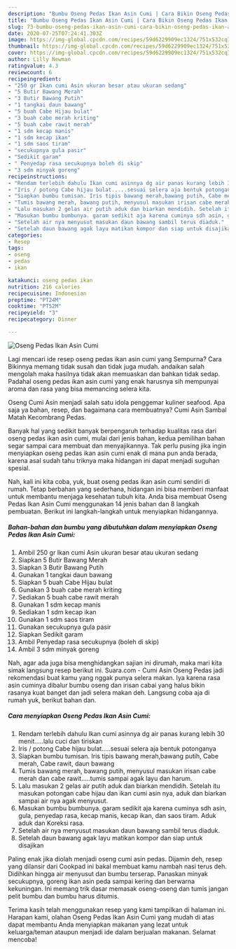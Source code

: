 ```yaml
---
description: "Bumbu Oseng Pedas Ikan Asin Cumi | Cara Bikin Oseng Pedas Ikan Asin Cumi Yang Enak dan Simpel"
title: "Bumbu Oseng Pedas Ikan Asin Cumi | Cara Bikin Oseng Pedas Ikan Asin Cumi Yang Enak dan Simpel"
slug: 73-bumbu-oseng-pedas-ikan-asin-cumi-cara-bikin-oseng-pedas-ikan-asin-cumi-yang-enak-dan-simpel
date: 2020-07-25T07:24:41.303Z
image: https://img-global.cpcdn.com/recipes/59d6229909ec1324/751x532cq70/oseng-pedas-ikan-asin-cumi-foto-resep-utama.jpg
thumbnail: https://img-global.cpcdn.com/recipes/59d6229909ec1324/751x532cq70/oseng-pedas-ikan-asin-cumi-foto-resep-utama.jpg
cover: https://img-global.cpcdn.com/recipes/59d6229909ec1324/751x532cq70/oseng-pedas-ikan-asin-cumi-foto-resep-utama.jpg
author: Lilly Newman
ratingvalue: 4.3
reviewcount: 6
recipeingredient:
- "250 gr Ikan cumi Asin ukuran besar atau ukuran sedang"
- "5 Butir Bawang Merah"
- "3 Butir Bawang Putih"
- "1 tangkai daun bawang"
- "5 buah Cabe Hijau bulat"
- "3 buah cabe merah kriting"
- "5 buah cabe rawit merah"
- "1 sdm kecap manis"
- "1 sdm kecap ikan"
- "1 sdm saos tiram"
- "secukupnya gula pasir"
- "Sedikit garam"
- " Penyedap rasa secukupnya boleh di skip"
- "3 sdm minyak goreng"
recipeinstructions:
- "Rendam terlebih dahulu Ikan cumi asinnya dg air panas kurang lebih 30 menit.....lalu cuci dan tiriskan"
- "Iris / potong Cabe hijau bulat.....sesuai selera aja bentuk potonganya"
- "Siapkan bumbu tumisan. Iris tipis bawang merah,bawang putih, Cabe merah, Cabe rawit, daun bawang"
- "Tumis bawang merah, bawang putih, menyusul masukan irisan cabe merah dan cabe rawit.....tumis sampai agak layu dan harum."
- "Lalu masukan 2 gelas air putih aduk dan biarkan mendidih. Setelah itu masukan potongan cabe hijau dan ikan cumi asin nya, aduk dan biarkan sampai air nya agak menyusut."
- "Masukan bumbu bumbunya. garam sedikit aja karena cuminya sdh asin, gula, penyedap rasa, kecap manis, kecap ikan, dan saos tiram. Aduk aduk dan Koreksi rasa."
- "Setelah air nya menyusut masukan daun bawang sambil terus diaduk."
- "Setelah daun bawang agak layu matikan kompor dan siap untuk disajikan"
categories:
- Resep
tags:
- oseng
- pedas
- ikan

katakunci: oseng pedas ikan 
nutrition: 216 calories
recipecuisine: Indonesian
preptime: "PT24M"
cooktime: "PT52M"
recipeyield: "3"
recipecategory: Dinner

---
```



![Oseng Pedas Ikan Asin Cumi](https://img-global.cpcdn.com/recipes/59d6229909ec1324/751x532cq70/oseng-pedas-ikan-asin-cumi-foto-resep-utama.jpg)

Lagi mencari ide resep oseng pedas ikan asin cumi yang Sempurna? Cara Bikinnya memang tidak susah dan tidak juga mudah. andaikan salah mengolah maka hasilnya tidak akan memuaskan dan bahkan tidak sedap. Padahal oseng pedas ikan asin cumi yang enak harusnya sih mempunyai aroma dan rasa yang bisa memancing selera kita.

Oseng Cumi Asin menjadi salah satu idola penggemar kuliner seafood. Apa saja ya bahan, resep, dan bagaimana cara membuatnya? Cumi Asin Sambal Matah Kecombrang Pedas.

Banyak hal yang sedikit banyak berpengaruh terhadap kualitas rasa dari oseng pedas ikan asin cumi, mulai dari jenis bahan, kedua pemilihan bahan segar sampai cara membuat dan menyajikannya. Tak perlu pusing jika ingin menyiapkan oseng pedas ikan asin cumi enak di mana pun anda berada, karena asal sudah tahu triknya maka hidangan ini dapat menjadi suguhan spesial.


Nah, kali ini kita coba, yuk, buat oseng pedas ikan asin cumi sendiri di rumah. Tetap berbahan yang sederhana, hidangan ini bisa memberi manfaat untuk membantu menjaga kesehatan tubuh kita. Anda bisa membuat Oseng Pedas Ikan Asin Cumi menggunakan 14 jenis bahan dan 8 langkah pembuatan. Berikut ini langkah-langkah untuk menyiapkan hidangannya.

<!--inarticleads1-->

##### Bahan-bahan dan bumbu yang dibutuhkan dalam menyiapkan Oseng Pedas Ikan Asin Cumi:

1. Ambil 250 gr Ikan cumi Asin ukuran besar atau ukuran sedang
1. Siapkan 5 Butir Bawang Merah
1. Siapkan 3 Butir Bawang Putih
1. Gunakan 1 tangkai daun bawang
1. Siapkan 5 buah Cabe Hijau bulat
1. Gunakan 3 buah cabe merah kriting
1. Sediakan 5 buah cabe rawit merah
1. Gunakan 1 sdm kecap manis
1. Sediakan 1 sdm kecap ikan
1. Gunakan 1 sdm saos tiram
1. Gunakan secukupnya gula pasir
1. Siapkan Sedikit garam
1. Ambil  Penyedap rasa secukupnya (boleh di skip)
1. Ambil 3 sdm minyak goreng


Nah, agar ada juga bisa menghidangkan sajian ini dirumah, maka mari kita simak langsung resep berikut ini. Suara.com - Cumi Asin Oseng Pedas jadi rekomendasi buat kamu yang nggak punya selera makan. Iya karena rasa asin cuminya dibalur bumbu oseng dan irisan cabai yang halus bikin rasanya kuat banget dan jadi selera makan deh. Langsung coba aja di rumah yuk, berikut bahan dan. 

<!--inarticleads2-->

##### Cara menyiapkan Oseng Pedas Ikan Asin Cumi:

1. Rendam terlebih dahulu Ikan cumi asinnya dg air panas kurang lebih 30 menit.....lalu cuci dan tiriskan
1. Iris / potong Cabe hijau bulat.....sesuai selera aja bentuk potonganya
1. Siapkan bumbu tumisan. Iris tipis bawang merah,bawang putih, Cabe merah, Cabe rawit, daun bawang
1. Tumis bawang merah, bawang putih, menyusul masukan irisan cabe merah dan cabe rawit.....tumis sampai agak layu dan harum.
1. Lalu masukan 2 gelas air putih aduk dan biarkan mendidih. Setelah itu masukan potongan cabe hijau dan ikan cumi asin nya, aduk dan biarkan sampai air nya agak menyusut.
1. Masukan bumbu bumbunya. garam sedikit aja karena cuminya sdh asin, gula, penyedap rasa, kecap manis, kecap ikan, dan saos tiram. Aduk aduk dan Koreksi rasa.
1. Setelah air nya menyusut masukan daun bawang sambil terus diaduk.
1. Setelah daun bawang agak layu matikan kompor dan siap untuk disajikan


Paling enak jika diolah menjadi oseng cumi asin pedas. Dijamin deh, resep yang dilansir dari Cookpad ini bakal membuat kamu nambah nasi terus deh. Didihkan hingga air menyusut dan bumbu terserap. Panaskan minyak secukupnya, goreng ikan asin peda sampai kering dan berwarna kekuningan. Ini memang trik dasar memasak oseng-oseng dan tumis jangan pelit bumbu dan bumbu harus ditumis. 

Terima kasih telah menggunakan resep yang kami tampilkan di halaman ini. Harapan kami, olahan Oseng Pedas Ikan Asin Cumi yang mudah di atas dapat membantu Anda menyiapkan makanan yang lezat untuk keluarga/teman ataupun menjadi ide dalam berjualan makanan. Selamat mencoba!
